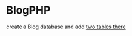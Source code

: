 # BlogPHP

create a Blog database and add <a href="https://github.com/AndreyShyshkin/BlogPHP/tree/tables"> two tables there </a>

